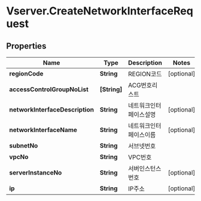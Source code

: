 # Vserver.CreateNetworkInterfaceRequest

## Properties
Name | Type | Description | Notes
------------ | ------------- | ------------- | -------------
**regionCode** | **String** | REGION코드 | [optional] 
**accessControlGroupNoList** | **[String]** | ACG번호리스트 | 
**networkInterfaceDescription** | **String** | 네트워크인터페이스설명 | [optional] 
**networkInterfaceName** | **String** | 네트워크인터페이스이름 | [optional] 
**subnetNo** | **String** | 서브넷번호 | 
**vpcNo** | **String** | VPC번호 | 
**serverInstanceNo** | **String** | 서버인스턴스번호 | [optional] 
**ip** | **String** | IP주소 | [optional] 


